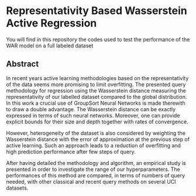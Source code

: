 # Representativity Based Wasserstein Active Regression

You will find in this repository the codes used to test the performance of the WAR model on a full labeled dataset



## Abstract
In recent years active learning methodologies based on the representativity of the data seems more promising to limit overfitting. The presented query methodology for regression using the Wasserstein distance measuring the representativity of our labelled dataset compared to the global distribution. In this work a crucial use of GroupSort Neural Networks is made therewith to draw a double advantage. The Wasserstein distance can be exactly expressed in terms of such neural networks. Moreover, one can provide explicit bounds for their size and depth together with rates of convergence.

However, heterogeneity of the dataset is also considered by weighting the Wasserstein distance with the error of approximation at the previous step of active learning. Such an approach leads to a reduction of overfitting and high prediction performance after few steps of query.

After having detailed the methodology and algorithm, an empirical study is presented in order to investigate the range of our hyperparameters. The performances of this method are compared, in terms of numbers of query needed, with other classical and recent query methods on several UCI datasets.
